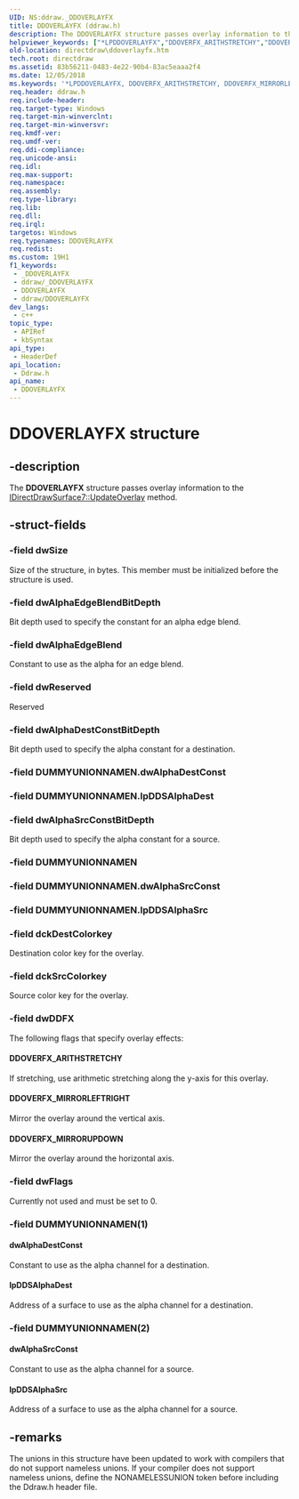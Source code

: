 ```yaml
---
UID: NS:ddraw._DDOVERLAYFX
title: DDOVERLAYFX (ddraw.h)
description: The DDOVERLAYFX structure passes overlay information to the IDirectDrawSurface7::UpdateOverlay method.
helpviewer_keywords: ["*LPDDOVERLAYFX","DDOVERFX_ARITHSTRETCHY","DDOVERFX_MIRRORLEFTRIGHT","DDOVERFX_MIRRORUPDOWN","DDOVERLAYFX","DDOVERLAYFX structure [DirectDraw]","LPDDOVERLAYFX","LPDDOVERLAYFX structure pointer [DirectDraw]","ddraw/DDOVERLAYFX","ddraw/LPDDOVERLAYFX","directdraw.ddoverlayfx"]
old-location: directdraw\ddoverlayfx.htm
tech.root: directdraw
ms.assetid: 83b56211-0483-4e22-90b4-83ac5eaaa2f4
ms.date: 12/05/2018
ms.keywords: '*LPDDOVERLAYFX, DDOVERFX_ARITHSTRETCHY, DDOVERFX_MIRRORLEFTRIGHT, DDOVERFX_MIRRORUPDOWN, DDOVERLAYFX, DDOVERLAYFX structure [DirectDraw], LPDDOVERLAYFX, LPDDOVERLAYFX structure pointer [DirectDraw], ddraw/DDOVERLAYFX, ddraw/LPDDOVERLAYFX, directdraw.ddoverlayfx'
req.header: ddraw.h
req.include-header: 
req.target-type: Windows
req.target-min-winverclnt: 
req.target-min-winversvr: 
req.kmdf-ver: 
req.umdf-ver: 
req.ddi-compliance: 
req.unicode-ansi: 
req.idl: 
req.max-support: 
req.namespace: 
req.assembly: 
req.type-library: 
req.lib: 
req.dll: 
req.irql: 
targetos: Windows
req.typenames: DDOVERLAYFX
req.redist: 
ms.custom: 19H1
f1_keywords:
 - _DDOVERLAYFX
 - ddraw/_DDOVERLAYFX
 - DDOVERLAYFX
 - ddraw/DDOVERLAYFX
dev_langs:
 - c++
topic_type:
 - APIRef
 - kbSyntax
api_type:
 - HeaderDef
api_location:
 - Ddraw.h
api_name:
 - DDOVERLAYFX
---
```


# DDOVERLAYFX structure


## -description

The <b>DDOVERLAYFX</b> structure passes overlay information to the <a href="https://docs.microsoft.com/windows/desktop/api/ddraw/nf-ddraw-idirectdrawsurface7-updateoverlay">IDirectDrawSurface7::UpdateOverlay</a> method.

## -struct-fields

### -field dwSize

Size of the structure, in bytes. This member must be initialized before the structure is used.

### -field dwAlphaEdgeBlendBitDepth

Bit depth used to specify the constant for an alpha edge blend.

### -field dwAlphaEdgeBlend

Constant to use as the alpha for an edge blend.

### -field dwReserved

Reserved

### -field dwAlphaDestConstBitDepth

Bit depth used to specify the alpha constant for a destination.

### -field DUMMYUNIONNAMEN.dwAlphaDestConst

### -field DUMMYUNIONNAMEN.lpDDSAlphaDest

### -field dwAlphaSrcConstBitDepth

Bit depth used to specify the alpha constant for a source.

### -field DUMMYUNIONNAMEN

### -field DUMMYUNIONNAMEN.dwAlphaSrcConst

### -field DUMMYUNIONNAMEN.lpDDSAlphaSrc

### -field dckDestColorkey

Destination color key for the overlay.

### -field dckSrcColorkey

Source color key for the overlay.

### -field dwDDFX

The following flags that specify overlay effects:



#### DDOVERFX_ARITHSTRETCHY

If stretching, use arithmetic stretching along the y-axis for this overlay.



#### DDOVERFX_MIRRORLEFTRIGHT

Mirror the overlay around the vertical axis.



#### DDOVERFX_MIRRORUPDOWN

Mirror the overlay around the horizontal axis.

### -field dwFlags

Currently not used and must be set to 0.

### -field DUMMYUNIONNAMEN(1)

#### dwAlphaDestConst

Constant to use as the alpha channel for a destination.



#### lpDDSAlphaDest

Address of a surface to use as the alpha channel for a destination.

### -field DUMMYUNIONNAMEN(2)

#### dwAlphaSrcConst

Constant to use as the alpha channel for a source.



#### lpDDSAlphaSrc

Address of a surface to use as the alpha channel for a source.

## -remarks

The unions in this structure have been updated to work with compilers that do not support nameless unions. If your compiler does not support nameless unions, define the NONAMELESSUNION token before including the Ddraw.h header file.

